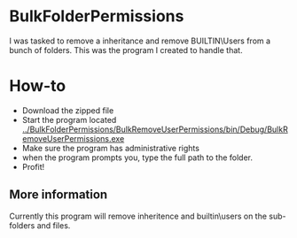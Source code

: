 BulkFolderPermissions
=====================

I was tasked to remove a inheritance and remove BUILTIN\Users from a bunch of folders. This was the program I created to handle that. 

How-to
======
- Download the zipped file
- Start the program located [../BulkFolderPermissions/BulkRemoveUserPermissions/bin/Debug/BulkRemoveUserPermissions.exe](https://github.com/robinsone/BulkFolderPermissions/tree/master/BulkRemoveUserPermissions/bin/Debug)
- Make sure the program has administrative rights
- when the program prompts you, type the full path to the folder.
- Profit! 

## More information
Currently this program will remove inheritence and builtin\users on the sub-folders and files.

